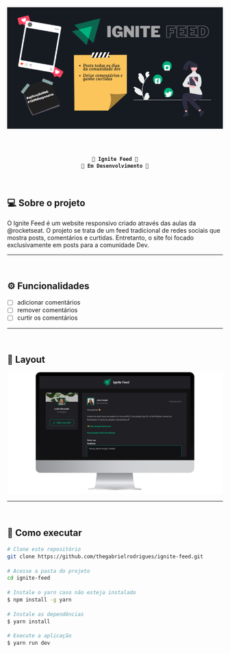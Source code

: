 <h1 align="center">
  <img alt="Banner" src="./assets/banner.png">
</h1>

<br>

<h4 align="center">

    🚧 Ignite Feed 💚
    🚧 Em Desenvolvimento 🔨
</h4>

<br>

## 💻 Sobre o projeto
O Ignite Feed é um website responsivo criado através das aulas da @rocketseat. O projeto se trata de um feed tradicional de redes sociais que mostra posts, comentários e curtidas. Entretanto, o site foi focado exclusivamente em posts para a comunidade Dev.

---
<br>

## ⚙️ Funcionalidades
- [ ] adicionar comentários
- [ ] remover comentários
- [ ] curtir os comentários

---
<br>

## 🎨 Layout
<div align="center">
  <img alt="Ignite Feed" src="./assets/ignite-feed.png">
</div>

---
<br>

## 🚀 Como executar 
```bash
# Clone este repositório
git clone https://github.com/thegabrielrodrigues/ignite-feed.git

# Acesse a pasta do projeto
cd ignite-feed

# Instale o yarn caso não esteja instalado
$ npm install -g yarn

# Instale as dependências
$ yarn install

# Execute a aplicação
$ yarn run dev
```
